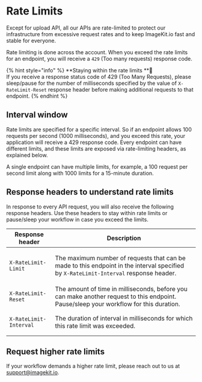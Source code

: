 # Rate Limits

Except for upload API, all our APIs are rate-limited to protect our infrastructure from excessive request rates and to keep ImageKit.io fast and stable for everyone.

Rate limiting is done across the account. When you exceed the rate limits for an endpoint, you will receive a `429` (Too many requests) response code.

{% hint style="info" %}
**Staying within the rate limits **:raised_hands: \
If you receive a response status code of 429 (Too Many Requests), please sleep/pause for the number of milliseconds specified by the value of `X-RateLimit-Reset` response header before making additional requests to that endpoint.
{% endhint %}

## Interval window

Rate limits are specified for a specific interval. So if an endpoint allows 100 requests per second (1000 milliseconds), and you exceed this rate, your application will receive a 429 response code. Every endpoint can have different limits, and these limits are exposed via rate-limiting headers, as explained below.

A single endpoint can have multiple limits, for example, a 100 request per second limit along with 1000 limits for a 15-minute duration.

## Response headers to understand rate limits

In response to every API request, you will also receive the following response headers. Use these headers to stay within rate limits or pause/sleep your workflow in case you exceed the limits.

| Response header                              | Description                                                                                                                                                     |
| -------------------------------------------- | --------------------------------------------------------------------------------------------------------------------------------------------------------------- |
| <p><code>X-RateLimit-Limit</code><br></p>    | <p>The maximum number of requests that can be made to this endpoint in the interval specified <br>by <code>X-RateLimit-Interval</code> response header.<br></p> |
| `X-RateLimit-Reset`                          | The amount of time in milliseconds, before you can make another request to this endpoint. Pause/sleep your workflow for this duration.                          |
| <p><code>X-RateLimit-Interval</code><br></p> | The duration of interval in milliseconds for which this rate limit was exceeded.                                                                                |

## Request higher rate limits

If your workflow demands a higher rate limit, please reach out to us at [support@imagekit.io](mailto:support@imagekit.io).
